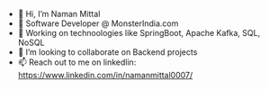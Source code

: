 - 👋 Hi, I’m Naman Mittal
- 👀 Software Developer @ MonsterIndia.com
- 🌱 Working on technoologies like SpringBoot, Apache Kafka, SQL, NoSQL
- 💞️ I’m looking to collaborate on Backend projects
- 📫 Reach out to me on linkedlin: https://www.linkedin.com/in/namanmittal0007/

<!---
Namanmittal0007/Namanmittal0007 is a ✨ special ✨ repository because its `README.md` (this file) appears on your GitHub profile.
You can click the Preview link to take a look at your changes.
--->
